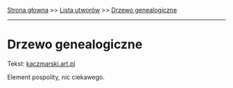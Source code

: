 [Strona głowna](../index.md) >> [Lista utworów](../list.md) >> [Drzewo genealogiczne](129.md)

---

# Drzewo genealogiczne

Tekst: [kaczmarski.art.pl](https://www.kaczmarski.art.pl/tworczosc/wiersze/drzewo-genealogiczne/)

Element pospolity, nic ciekawego.